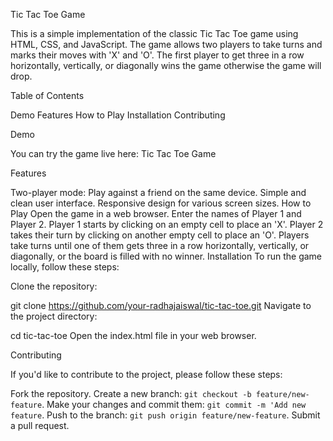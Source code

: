 Tic Tac Toe Game



This is a simple implementation of the classic Tic Tac Toe game using HTML, CSS, and
JavaScript. The game allows two players to take turns and marks their moves with 'X' 
and 'O'. The first player to get three in a row horizontally, vertically, or diagonally wins 
the game otherwise the game will drop.

Table of Contents



Demo
Features
How to Play
Installation
Contributing

Demo


You can try the game live here: Tic Tac Toe Game

Features


Two-player mode: Play against a friend on the same device.
Simple and clean user interface.
Responsive design for various screen sizes.
How to Play
Open the game in a web browser.
Enter the names of Player 1 and Player 2.
Player 1 starts by clicking on an empty cell to place an 'X'.
Player 2 takes their turn by clicking on another empty cell to place an 'O'.
Players take turns until one of them gets three in a row horizontally, vertically, or diagonally, or the board is filled with no winner.
Installation
To run the game locally, follow these steps:

Clone the repository:


git clone https://github.com/your-radhajaiswal/tic-tac-toe.git
Navigate to the project directory:


cd tic-tac-toe
Open the index.html file in your web browser.

Contributing


If you'd like to contribute to the project, please follow these steps:

Fork the repository.
Create a new branch: `git checkout -b feature/new-feature`.
Make your changes and commit them: `git commit -m 'Add new feature`.
Push to the branch: `git push origin feature/new-feature`.
Submit a pull request.
